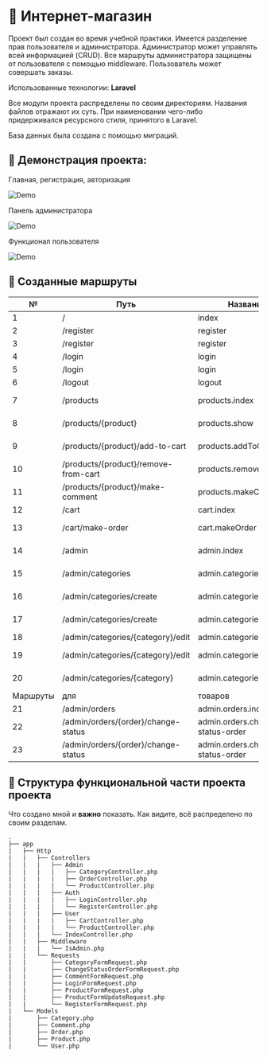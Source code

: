 # :shopping_cart: Интернет-магазин

Проект был создан во время учебной практики. Имеется разделение прав пользователя и администратора. Администратор может управлять всей информацией (CRUD). Все маршруты администратора защищены от пользователя с помощью middleware. Пользователь может совершать заказы.

Использованные технологии: **Laravel**

Все модули проекта распределены по своим директориям. Названия файлов отражают их суть. При наименовании чего-либо придерживался ресурсного стиля, принятого в Laravel.

База данных была создана с помощью миграций.

## :cinema: Демонстрация проекта:

Главная, регистрация, авторизация

![Demo](https://media.giphy.com/media/MxZu5slmYQbboSZUcJ/giphy.gif)

Панель администратора

![Demo](https://media.giphy.com/media/3khWwwprdQDrlRQWAZ/giphy.gif)

Функционал пользователя

![Demo](https://media.giphy.com/media/QWfT5nBOuM2tNhapmm/giphy.gif)

## :twisted_rightwards_arrows: Созданные маршруты

| № | Путь | Название | Http метод | Middleware | Контроллер, метод |
| --- | --- | --- | --- | --- | --- |
| 1 | / | index | GET | x | IndexController, index |
| 2 | /register | register | GET | guest | RegisterController, index |
| 3 | /register | register | POST | guest | RegisterController, store |
| 4 | /login | login | GET | guest | LoginController, index |
| 5 | /login | login | POST | guest | LoginController, login |
| 6 | /logout | logout | GET | auth | LoginController, logout |
| 7 | /products | products.index | GET | x | User\ProductController, index |
| 8 | /products/{product} | products.show | GET | x | User\ProductController, show |
| 9 | /products/{product}/add-to-cart | products.addToCart | POST | auth | User\ProductController, addProductToCart |
| 10 | /products/{product}/remove-from-cart | products.removeFromCart | POST | auth | User\ProductController, removeProductFromCart |
| 11 | /products/{product}/make-comment | products.makeComment | POST | auth | CommentController, store |
| 12 | /cart | cart.index | GET | auth | CartController, index |
| 13 | /cart/make-order | cart.makeOrder | POST | auth | CartController, makeOrder |
| 14 | /admin | admin.index | GET | auth, admin | IndexController, dashboard |
| 15 | /admin/categories | admin.categories.index | GET | auth, admin | CategoryController, index |
| 16 | /admin/categories/create | admin.categories.create | GET | auth, admin | CategoryController, create |
| 17 | /admin/categories/create | admin.categories.create | POST | auth, admin | CategoryController, store |
| 18 | /admin/categories/{category}/edit | admin.categories.edit | GET | auth, admin | CategoryController, edit |
| 19 | /admin/categories/{category}/edit | admin.categories.edit | PUT | auth, admin | CategoryController, update |
| 20 | /admin/categories/{category} | admin.categories.destroy | DELETE | auth, admin | CategoryController, destroy |
| Маршруты | для | товаров | аналогичны |  |  |
| 21 | /admin/orders | admin.orders.index | GET | auth, admin | OrderController, index |
| 22 | /admin/orders/{order}/change-status | admin.orders.change-status-order | GET | auth, admin | OrderController, edit |
| 23 | /admin/orders/{order}/change-status | admin.orders.change-status-order | POST | auth, admin | OrderController, update |

## :deciduous_tree: Структура функциональной части проекта проекта

Что создано мной и **важно** показать. Как видите, всё распределено по своим разделам.
```
.
├── app
|   ├── Http
|   |   ├── Controllers
|   |   |   ├── Admin
|   |   |   |   ├── CategoryController.php
|   |   |   |   ├── OrderController.php
|   |   |   |   └── ProductController.php
|   |   |   ├── Auth
|   |   |   |   ├── LoginController.php
|   |   |   |   └── RegisterController.php
|   |   |   ├── User
|   |   |   |   ├── CartController.php
|   |   |   |   └── ProductController.php
|   |   |   └── IndexController.php
|   |   ├── Middleware
|   |   |   └── IsAdmin.php
|   |   └── Requests
|   |       ├── CategoryFormRequest.php
|   |       ├── ChangeStatusOrderFormRequest.php
|   |       ├── CommentFormRequest.php
|   |       ├── LoginFormRequest.php
|   |       ├── ProductFormRequest.php
|   |       ├── ProductFormUpdateRequest.php
|   |       └── RegisterFormRequest.php
|   └── Models
|       ├── Category.php
|       ├── Comment.php
|       ├── Order.php
|       ├── Product.php
|       └── User.php
```
